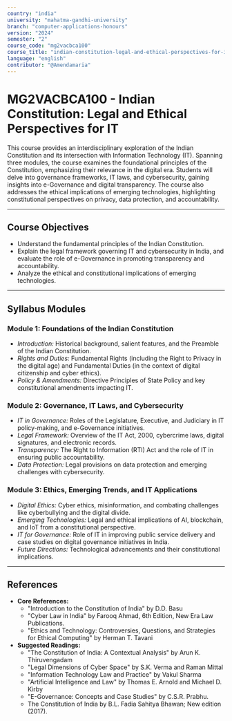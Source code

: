 ```yaml
---
country: "india"
university: "mahatma-gandhi-university"
branch: "computer-applications-honours"
version: "2024"
semester: "2"
course_code: "mg2vacbca100"
course_title: "indian-constitution-legal-and-ethical-perspectives-for-it"
language: "english"
contributor: "@Amendamaria"
---
```

# MG2VACBCA100 - Indian Constitution: Legal and Ethical Perspectives for IT

This course provides an interdisciplinary exploration of the Indian Constitution and its intersection with Information Technology (IT). Spanning three modules, the course examines the foundational principles of the Constitution, emphasizing their relevance in the digital era. Students will delve into governance frameworks, IT laws, and cybersecurity, gaining insights into e-Governance and digital transparency. The course also addresses the ethical implications of emerging technologies, highlighting constitutional perspectives on privacy, data protection, and accountability.

---
## Course Objectives

* Understand the fundamental principles of the Indian Constitution.
* Explain the legal framework governing IT and cybersecurity in India, and evaluate the role of e-Governance in promoting transparency and accountability.
* Analyze the ethical and constitutional implications of emerging technologies.

---
## Syllabus Modules

### Module 1: Foundations of the Indian Constitution
* *Introduction:* Historical background, salient features, and the Preamble of the Indian Constitution.
* *Rights and Duties:* Fundamental Rights (including the Right to Privacy in the digital age) and Fundamental Duties (in the context of digital citizenship and cyber ethics).
* *Policy & Amendments:* Directive Principles of State Policy and key constitutional amendments impacting IT.

### Module 2: Governance, IT Laws, and Cybersecurity
* *IT in Governance:* Roles of the Legislature, Executive, and Judiciary in IT policy-making, and e-Governance initiatives.
* *Legal Framework:* Overview of the IT Act, 2000, cybercrime laws, digital signatures, and electronic records.
* *Transparency:* The Right to Information (RTI) Act and the role of IT in ensuring public accountability.
* *Data Protection:* Legal provisions on data protection and emerging challenges with cybersecurity.

### Module 3: Ethics, Emerging Trends, and IT Applications
* *Digital Ethics:* Cyber ethics, misinformation, and combating challenges like cyberbullying and the digital divide.
* *Emerging Technologies:* Legal and ethical implications of AI, blockchain, and IoT from a constitutional perspective.
* *IT for Governance:* Role of IT in improving public service delivery and case studies on digital governance initiatives in India.
* *Future Directions:* Technological advancements and their constitutional implications.

---
## References
* **Core References:**
    * "Introduction to the Constitution of India" by D.D. Basu
    * "Cyber Law in India" by Farooq Ahmad, 6th Edition, New Era Law Publications.
    * "Ethics and Technology: Controversies, Questions, and Strategies for Ethical Computing" by Herman T. Tavani
* **Suggested Readings:**
    * "The Constitution of India: A Contextual Analysis" by Arun K. Thiruvengadam
    * "Legal Dimensions of Cyber Space" by S.K. Verma and Raman Mittal
    * "Information Technology Law and Practice" by Vakul Sharma
    * "Artificial Intelligence and Law" by Thomas E. Arnold and Michael D. Kirby
    * "E-Governance: Concepts and Case Studies" by C.S.R. Prabhu.
    * The Constitution of India by B.L. Fadia Sahitya Bhawan; New edition (2017).